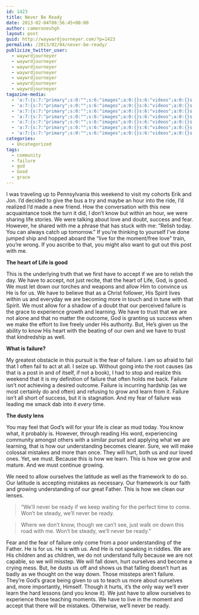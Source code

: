 ```yaml
---
id: 1423
title: Never Be Ready
date: 2013-02-04T08:56:45+00:00
author: cameroneshgh
layout: post
guid: http://waywardjourneyer.com/?p=1423
permalink: /2013/02/04/never-be-ready/
publicize_twitter_user:
  - waywrdjourneyer
  - waywrdjourneyer
  - waywrdjourneyer
  - waywrdjourneyer
  - waywrdjourneyer
  - waywrdjourneyer
  - waywrdjourneyer
tagazine-media:
  - 'a:7:{s:7:"primary";s:0:"";s:6:"images";a:0:{}s:6:"videos";a:0:{}s:11:"image_count";i:0;s:6:"author";s:8:"19879429";s:7:"blog_id";s:8:"19280981";s:9:"mod_stamp";s:19:"2013-02-04 13:56:45";}'
  - 'a:7:{s:7:"primary";s:0:"";s:6:"images";a:0:{}s:6:"videos";a:0:{}s:11:"image_count";i:0;s:6:"author";s:8:"19879429";s:7:"blog_id";s:8:"19280981";s:9:"mod_stamp";s:19:"2013-02-04 13:56:45";}'
  - 'a:7:{s:7:"primary";s:0:"";s:6:"images";a:0:{}s:6:"videos";a:0:{}s:11:"image_count";i:0;s:6:"author";s:8:"19879429";s:7:"blog_id";s:8:"19280981";s:9:"mod_stamp";s:19:"2013-02-04 13:56:45";}'
  - 'a:7:{s:7:"primary";s:0:"";s:6:"images";a:0:{}s:6:"videos";a:0:{}s:11:"image_count";i:0;s:6:"author";s:8:"19879429";s:7:"blog_id";s:8:"19280981";s:9:"mod_stamp";s:19:"2013-02-04 13:56:45";}'
  - 'a:7:{s:7:"primary";s:0:"";s:6:"images";a:0:{}s:6:"videos";a:0:{}s:11:"image_count";i:0;s:6:"author";s:8:"19879429";s:7:"blog_id";s:8:"19280981";s:9:"mod_stamp";s:19:"2013-02-04 13:56:45";}'
  - 'a:7:{s:7:"primary";s:0:"";s:6:"images";a:0:{}s:6:"videos";a:0:{}s:11:"image_count";i:0;s:6:"author";s:8:"19879429";s:7:"blog_id";s:8:"19280981";s:9:"mod_stamp";s:19:"2013-02-04 13:56:45";}'
  - 'a:7:{s:7:"primary";s:0:"";s:6:"images";a:0:{}s:6:"videos";a:0:{}s:11:"image_count";i:0;s:6:"author";s:8:"19879429";s:7:"blog_id";s:8:"19280981";s:9:"mod_stamp";s:19:"2013-02-04 13:56:45";}'
categories:
  - Uncategorized
tags:
  - community
  - failure
  - god
  - Good
  - grace
---
```

I was traveling up to Pennsylvania this weekend to visit my cohorts Erik and Jon. I&#8217;d decided to give the bus a try and maybe an hour into the ride, I&#8217;d realized I&#8217;d made a new friend. How the conversation with this new acquaintance took the turn it did, I don&#8217;t know but within an hour, we were sharing life stories. We were talking about love and doubt, success and fear. However, he shared with me a phrase that has stuck with me: &#8220;Relish today. You can always catch up tomorrow.&#8221; If you&#8217;re thinking to yourself I&#8217;ve done jumped ship and hopped aboard the &#8220;live for the moment/free love&#8221; train, you&#8217;re wrong. If you ascribe to that, you might also want to gut out this post with me.

**The heart of Life is good**
  
This is the underlying truth that we first have to accept if we are to relish the day. We have to accept, not just recite, that the heart of Life, God, is good. We must let down our torches and weapons and allow Him to convince us He is for us. We have to believe that as a Christ follower, His Spirit lives within us and everyday we are becoming more in touch and in tune with that Spirit. We must allow for a shadow of a doubt that our perceived failure is the grace to experience growth and learning. We have to trust that we are not alone and that no matter the outcome, God is granting us success when we make the effort to live freely under His authority. But, He&#8217;s given us the ability to know His heart with the beating of our own and we have to trust that kindredship as well.

**What is failure?**
  
My greatest obstacle in this pursuit is the fear of failure. I am so afraid to fail that I often fail to act at all. I seize up. Without going into the root causes (as that is a post in and of itself, if not a book), I had to stop and realize this weekend that it is my definition of failure that often holds me back. Failure isn&#8217;t _not_ achieving a desired outcome. Failure is incurring hardship (as we most certainly do and often) and refusing to grow and learn from it. Failure isn&#8217;t all short of success, but it is stagnation. And my fear of failure was leading me smack dab into it _every_ time.

**The dusty lens**
  
You may feel that God&#8217;s will for your life is clear as mud today. You know what, it probably is. However, through reading His word, experiencing community amongst others with a similar pursuit and applying what we are learning, that is how our understanding becomes clearer. Sure, we will make colossal mistakes and more than once. They will hurt, both us and our loved ones. Yet, we must. Because this is how we learn. This is how we grow and mature. And we must continue growing.
  
We need to allow ourselves the latitude as well as the framework to do so. Our latitude is accepting mistakes as necessary. Our framework is our faith and growing understanding of our great Father. This is how we clean our lenses.

> &#8220;We&#8217;ll never be ready if we keep waiting for the perfect time to come. Won&#8217;t be steady, we&#8217;ll never be ready.
  
> Where we don&#8217;t know, though we can&#8217;t see, just walk on down this road with me. Won&#8217;t be steady, we&#8217;ll never be ready.&#8221;

Fear and the fear of failure only come from a poor understanding of the Father. He is for us. He is with us. And He is not speaking in riddles. We are His children and as children, we do not understand fully because we are not capable, so we will misstep. We will fall down, hurt ourselves and become a crying mess. But, he dusts us off and shows us that falling doesn&#8217;t hurt as badly as we thought on the way down. Those missteps aren&#8217;t failure. They&#8217;re God&#8217;s grace being given to us to teach us more about ourselves and, more importantly, Himself. Though it hurts, it&#8217;s the only way we&#8217;ll ever learn the hard lessons (and you know it). We just have to allow ourselves to experience those teaching moments. We have to live in the moment and accept that there will be mistakes. Otherwise, we&#8217;ll never be ready.
